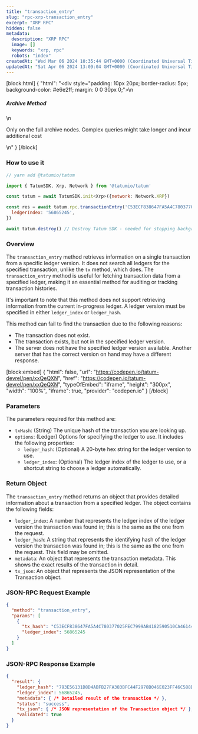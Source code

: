 ```yaml
---
title: "transaction_entry"
slug: "rpc-xrp-transaction_entry"
excerpt: "XRP RPC"
hidden: false
metadata: 
  description: "XRP RPC"
  image: []
  keywords: "xrp, rpc"
  robots: "index"
createdAt: "Wed Mar 06 2024 10:35:44 GMT+0000 (Coordinated Universal Time)"
updatedAt: "Sat Apr 06 2024 13:09:04 GMT+0000 (Coordinated Universal Time)"
---
```

[block:html]
{
  "html": "<div style=\"padding: 10px 20px; border-radius: 5px; background-color: #e6e2ff; margin: 0 0 30px 0;\">\n  <h5>Archive Method</h5>\n  <p>Only on the full archive nodes. Complex queries might take longer and incur additional cost</p>\n</div>"
}
[/block]


### How to use it

```javascript
// yarn add @tatumio/tatum

import { TatumSDK, Xrp, Network } from '@tatumio/tatum'

const tatum = await TatumSDK.init<Xrp>({network: Network.XRP})

const res = await tatum.rpc.transactionEntry('C53ECF838647FA5A4C780377025FEC7999AB4182590510CA461444B207AB74A9', {
  ledgerIndex: '56865245',
})

await tatum.destroy() // Destroy Tatum SDK - needed for stopping background jobs
```

### Overview

The `transaction_entry` method retrieves information on a single transaction from a specific ledger version. It does not search all ledgers for the specified transaction, unlike the `tx` method, which does. The `transaction_entry` method is useful for fetching transaction data from a specified ledger, making it an essential method for auditing or tracking transaction histories.

It's important to note that this method does not support retrieving information from the current in-progress ledger. A ledger version must be specified in either `ledger_index` or `ledger_hash`.

This method can fail to find the transaction due to the following reasons:

- The transaction does not exist.
- The transaction exists, but not in the specified ledger version.
- The server does not have the specified ledger version available. Another server that has the correct version on hand may have a different response.

[block:embed]
{
  "html": false,
  "url": "https://codepen.io/tatum-devrel/pen/xxQeQXN",
  "href": "https://codepen.io/tatum-devrel/pen/xxQeQXN",
  "typeOfEmbed": "iframe",
  "height": "300px",
  "width": "100%",
  "iframe": true,
  "provider": "codepen.io"
}
[/block]

### Parameters

The parameters required for this method are:

- `txHash`: (String) The unique hash of the transaction you are looking up.
- `options`: (Ledger) Options for specifying the ledger to use. It includes the following properties:
  - `ledger_hash`: (Optional) A 20-byte hex string for the ledger version to use.
  - `ledger_index`: (Optional) The ledger index of the ledger to use, or a shortcut string to choose a ledger automatically.

### Return Object

The `transaction_entry` method returns an object that provides detailed information about a transaction from a specified ledger. The object contains the following fields:

- `ledger_index`: A number that represents the ledger index of the ledger version the transaction was found in; this is the same as the one from the request.
- `ledger_hash`: A string that represents the identifying hash of the ledger version the transaction was found in; this is the same as the one from the request. This field may be omitted.
- `metadata`: An object that represents the transaction metadata. This shows the exact results of the transaction in detail.
- `tx_json`: An object that represents the JSON representation of the Transaction object.

### JSON-RPC Request Example

```json
{
  "method": "transaction_entry",
  "params": [
    {
      "tx_hash": "C53ECF838647FA5A4C780377025FEC7999AB4182590510CA461444B207AB74A9",
      "ledger_index": 56865245
    }
  ]
}
```

### JSON-RPC Response Example

```json
{
  "result": {
    "ledger_hash": "793E56131D8D4ABFB27FA383BFC44F2978B046E023FF46C588D7E0C874C2472A",
    "ledger_index": 56865245,
    "metadata": { /* Detailed result of the transaction */ },
    "status": "success",
    "tx_json": { /* JSON representation of the Transaction object */ },
    "validated": true
  }
}
```
